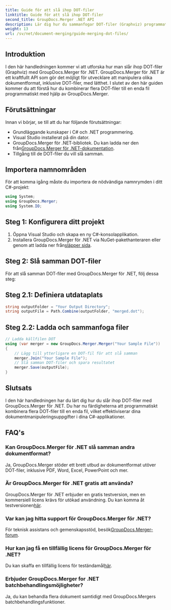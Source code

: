 ```yaml
---
title: Guide för att slå ihop DOT-filer
linktitle: Guide för att slå ihop DOT-filer
second_title: GroupDocs.Merger .NET API
description: Lär dig hur du sammanfogar DOT-filer (Graphviz) programmatiskt med GroupDocs.Merger för .NET. Slå samman, kombinera och manipulera DOT-filer med lätthet.
weight: 13
url: /sv/net/document-merging/guide-merging-dot-files/
---
```

## Introduktion
I den här handledningen kommer vi att utforska hur man slår ihop DOT-filer (Graphviz) med GroupDocs.Merger för .NET. GroupDocs.Merger för .NET är ett kraftfullt API som gör det möjligt för utvecklare att manipulera olika dokumentformat, inklusive DOT-filer, med lätthet. I slutet av den här guiden kommer du att förstå hur du kombinerar flera DOT-filer till en enda fil programmatiskt med hjälp av GroupDocs.Merger.
## Förutsättningar
Innan vi börjar, se till att du har följande förutsättningar:
- Grundläggande kunskaper i C# och .NET programmering.
- Visual Studio installerat på din dator.
-  GroupDocs.Merger för .NET-bibliotek. Du kan ladda ner den från[GroupDocs.Merger för .NET-dokumentation](https://tutorials.groupdocs.com/merger/net/).
- Tillgång till de DOT-filer du vill slå samman.

## Importera namnområden
För att komma igång måste du importera de nödvändiga namnrymden i ditt C#-projekt:
```csharp
using System; 
using GroupDocs.Merger;
using System.IO;
```
## Steg 1: Konfigurera ditt projekt
1. Öppna Visual Studio och skapa en ny C#-konsolapplikation.
2.  Installera GroupDocs.Merger för .NET via NuGet-pakethanteraren eller genom att ladda ner från[släpper sida](https://releases.groupdocs.com/merger/net/).
## Steg 2: Slå samman DOT-filer
För att slå samman DOT-filer med GroupDocs.Merger för .NET, följ dessa steg:
## Steg 2.1: Definiera utdataplats
```csharp
string outputFolder = "Your Output Directory";
string outputFile = Path.Combine(outputFolder, "merged.dot");
```
## Steg 2.2: Ladda och sammanfoga filer
```csharp
// Ladda källfilen DOT
using (var merger = new GroupDocs.Merger.Merger("Your Sample File"))
{
    // Lägg till ytterligare en DOT-fil för att slå samman
    merger.Join("Your Sample File");
    // Slå samman DOT-filer och spara resultatet
    merger.Save(outputFile);
}
```

## Slutsats
I den här handledningen har du lärt dig hur du slår ihop DOT-filer med GroupDocs.Merger för .NET. Du har nu färdigheterna att programmatiskt kombinera flera DOT-filer till en enda fil, vilket effektiviserar dina dokumentmanipuleringsuppgifter i dina C#-applikationer.

## FAQ's
### Kan GroupDocs.Merger för .NET slå samman andra dokumentformat?
Ja, GroupDocs.Merger stöder ett brett utbud av dokumentformat utöver DOT-filer, inklusive PDF, Word, Excel, PowerPoint och mer.
### Är GroupDocs.Merger för .NET gratis att använda?
 GroupDocs.Merger för .NET erbjuder en gratis testversion, men en kommersiell licens krävs för utökad användning. Du kan komma åt testversionen[här](https://releases.groupdocs.com/).
### Var kan jag hitta support för GroupDocs.Merger för .NET?
 För teknisk assistans och gemenskapsstöd, besök[GroupDocs.Merger-forum](https://forum.groupdocs.com/c/merger/32).
### Hur kan jag få en tillfällig licens för GroupDocs.Merger för .NET?
 Du kan skaffa en tillfällig licens för teständamål[här](https://purchase.groupdocs.com/temporary-license/).
### Erbjuder GroupDocs.Merger for .NET batchbehandlingsmöjligheter?
Ja, du kan behandla flera dokument samtidigt med GroupDocs.Mergers batchbehandlingsfunktioner.